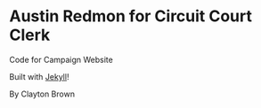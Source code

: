 Austin Redmon for Circuit Court Clerk
=====================================

Code for Campaign Website

Built with [Jekyll](http://jekyllrb.com)!

By Clayton Brown
